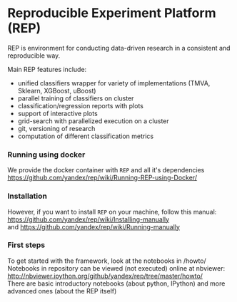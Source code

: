 # Reproducible Experiment Platform (REP)

REP is environment for conducting data-driven research in a consistent and reproducible way.

Main REP features include:

  * unified classifiers wrapper for variety of implementations (TMVA, Sklearn, XGBoost, uBoost)
  * parallel training of classifiers on cluster 
  * classification/regression reports with plots
  * support of interactive plots
  * grid-search with parallelized execution on a cluster
  * git, versioning of research
  * computation of different classification metrics 


### Running using docker
We provide the docker container with `REP` and all it's dependencies <br />
https://github.com/yandex/rep/wiki/Running-REP-using-Docker/

### Installation
However, if you want to install `REP` on your machine, follow this manual:  <br />
https://github.com/yandex/rep/wiki/Installing-manually <br />
and https://github.com/yandex/rep/wiki/Running-manually

### First steps

To get started with the framework, look at the notebooks in /howto/  <br />
Notebooks in repository can be viewed (not executed) online at nbviewer: http://nbviewer.ipython.org/github/yandex/rep/tree/master/howto/  <br />
There are basic introductory notebooks (about python, IPython) and more advanced ones (about the REP itself)
